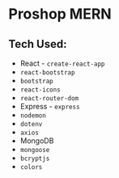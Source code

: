 # Proshop MERN

## Tech Used:

- React - `create-react-app`
- `react-bootstrap`
- `bootstrap`
- `react-icons`
- `react-router-dom`
- Express - `express`
- `nodemon`
- `dotenv`
- `axios`
- MongoDB
- `mongoose`
- `bcryptjs`
- `colors`
